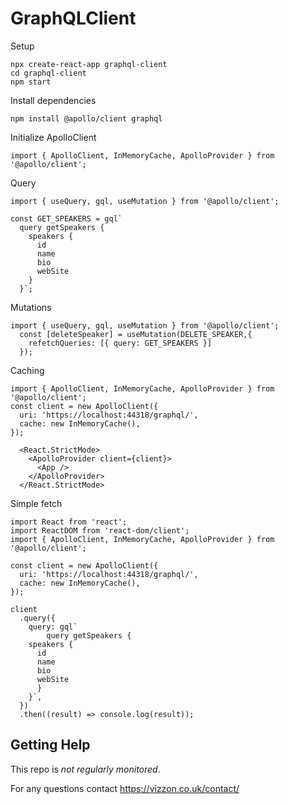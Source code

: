 # GraphQLClient 

Setup
```
npx create-react-app graphql-client 
cd graphql-client 
npm start

```
Install dependencies 
```
npm install @apollo/client graphql
```

Initialize ApolloClient 
```
import { ApolloClient, InMemoryCache, ApolloProvider } from '@apollo/client';
```
Query 
``` 
import { useQuery, gql, useMutation } from '@apollo/client';

const GET_SPEAKERS = gql`
  query getSpeakers {
    speakers {
      id
      name
      bio
      webSite
    }
  }`;
```

Mutations 
``` 
import { useQuery, gql, useMutation } from '@apollo/client';
  const [deleteSpeaker] = useMutation(DELETE_SPEAKER,{
    refetchQueries: [{ query: GET_SPEAKERS }]
  });

```

Caching
``` 
import { ApolloClient, InMemoryCache, ApolloProvider } from '@apollo/client';
const client = new ApolloClient({
  uri: 'https://localhost:44318/graphql/', 
  cache: new InMemoryCache(),
});

  <React.StrictMode>
    <ApolloProvider client={client}>
      <App />
    </ApolloProvider>
  </React.StrictMode>

```

Simple fetch
``` 
import React from 'react';
import ReactDOM from 'react-dom/client';
import { ApolloClient, InMemoryCache, ApolloProvider } from '@apollo/client';

const client = new ApolloClient({
  uri: 'https://localhost:44318/graphql/', 
  cache: new InMemoryCache(),
});

client
  .query({
    query: gql`
        query getSpeakers {
    speakers {
      id
      name
      bio
      webSite
      }
    }`,
  })
  .then((result) => console.log(result));

```
## Getting Help

This repo is _not regularly monitored_.

For any questions contact https://vizzon.co.uk/contact/
